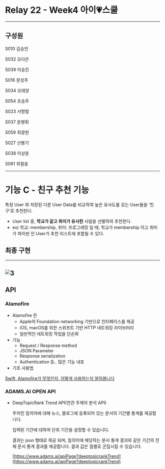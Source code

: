 # Relay 22 - Week4 아이💗스쿨

---

## 구성원

S010 김승언

S032 오다은

S039 이승진

S016 문성주

S034 오태양

S054 조송주

S023 서명렬

S037 윤병휘

S059 최광현

S027 신병기

S038 이상윤

S061 최철웅

---

# 기능 C - 친구 추천 기능

특정 User 와 저장된 다른 User Data를 비교하여 높은 유사도를 갖는 User들을 ‘친구’로 추천한다.

- User list 중, **학교가 같고 취미가 유사한** 사람을 선별하여 추천한다.
- ex) 학교: membership, 취미: 프로그래밍 일 때,  학교가 membership 이고 취미가 파이썬 인 User가 추천 리스트에 포함될 수 있다.

## 최종 구현

---

![3](https://user-images.githubusercontent.com/62557093/90868994-93c4b180-e3d2-11ea-9911-3ecc4ac44172.gif)
---

## API

### **Alamofire**

- Alamofire 란
    - Apple의 Foundation networking 기반으로 인터페이스를 제공
    - iOS, macOS를 위한 스위프트 기반 HTTP 네트워킹 라이브러리
    - 일반적인 네트워킹 작업을 단순화
- 기능
    - Request / Response method
    - JSON Parameter
    - Response serialization
    - Authentication 등.. 많은 기능 내포
- 기초 사용법

[Swift, Alamofire가 무엇인지, 어떻게 사용하는지 알아봅니다](https://devmjun.github.io/archive/Alamofire)

### **ADAMS.AI OPEN API**

- DeepTopicRank Trend API(연관 주제어 분석 API)

    주어진 질의어에 대해 뉴스, 블로그에 등록되어 있는 문서의 기간별 통계를 제공합니다.

    입력된 기간에 대하여 단위 기간을 설정할 수 있습니다.

    결과는 json 형태로 제공 되며, 질의어에 해당하는 문서 통계 결과와 같은 기간의 전체 문서 통계 결과를 제공합니다. 결과 값은 월별로 군집시킬 수 있습니다.

    [https://www.adams.ai/apiPage?deeptopicrankTrend](https://www.adams.ai/apiPage?deeptopicrankTrend)
